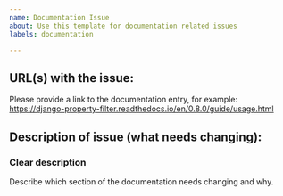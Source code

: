 ```yaml
---
name: Documentation Issue
about: Use this template for documentation related issues
labels: documentation

---
```


## URL(s) with the issue:

Please provide a link to the documentation entry, for example:
https://django-property-filter.readthedocs.io/en/0.8.0/guide/usage.html

## Description of issue (what needs changing):

### Clear description

Describe which section of the documentation needs changing and why.
